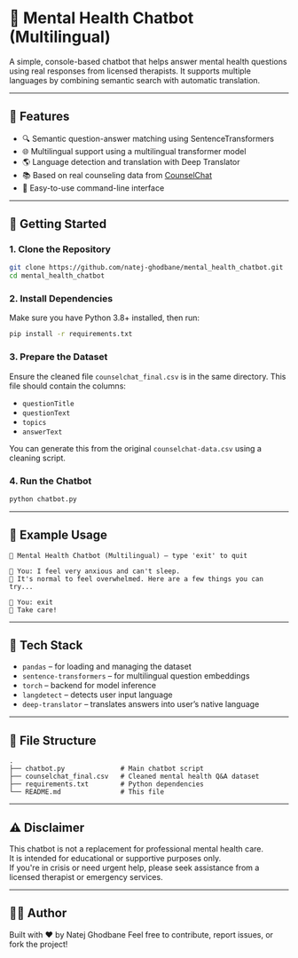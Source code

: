 # 🧠 Mental Health Chatbot (Multilingual)

A simple, console-based chatbot that helps answer mental health questions using real responses from licensed therapists. It supports multiple languages by combining semantic search with automatic translation.

---

## 📌 Features

- 🔍 Semantic question-answer matching using SentenceTransformers
- 🌐 Multilingual support using a multilingual transformer model
- 🌎 Language detection and translation with Deep Translator
- 📚 Based on real counseling data from [CounselChat](https://counselchat.com)
- 💬 Easy-to-use command-line interface

---

## 🚀 Getting Started

### 1. Clone the Repository

```bash
git clone https://github.com/natej-ghodbane/mental_health_chatbot.git
cd mental_health_chatbot
```

### 2. Install Dependencies

Make sure you have Python 3.8+ installed, then run:

```bash
pip install -r requirements.txt
```

### 3. Prepare the Dataset

Ensure the cleaned file `counselchat_final.csv` is in the same directory.
This file should contain the columns:
- `questionTitle`
- `questionText`
- `topics`
- `answerText`

You can generate this from the original `counselchat-data.csv` using a cleaning script.

### 4. Run the Chatbot

```bash
python chatbot.py
```

---

## 💬 Example Usage

```
🧠 Mental Health Chatbot (Multilingual) — type 'exit' to quit

👤 You: I feel very anxious and can't sleep.
🤖 It's normal to feel overwhelmed. Here are a few things you can try...

👤 You: exit
👋 Take care!
```

---

## 🧰 Tech Stack

- `pandas` – for loading and managing the dataset
- `sentence-transformers` – for multilingual question embeddings
- `torch` – backend for model inference
- `langdetect` – detects user input language
- `deep-translator` – translates answers into user’s native language

---

## 📁 File Structure

```
.
├── chatbot.py              # Main chatbot script
├── counselchat_final.csv   # Cleaned mental health Q&A dataset
├── requirements.txt        # Python dependencies
└── README.md               # This file
```

---

## ⚠️ Disclaimer

This chatbot is not a replacement for professional mental health care.  
It is intended for educational or supportive purposes only.  
If you're in crisis or need urgent help, please seek assistance from a licensed therapist or emergency services.

---

## 🙋‍♀️ Author

Built with ❤️ by Natej Ghodbane 
Feel free to contribute, report issues, or fork the project!
